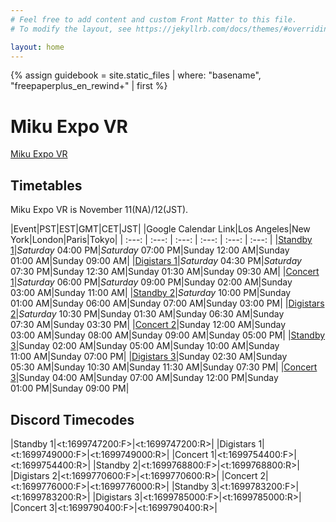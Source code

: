 ```yaml
---
# Feel free to add content and custom Front Matter to this file.
# To modify the layout, see https://jekyllrb.com/docs/themes/#overriding-theme-defaults

layout: home
---
```


{% assign guidebook = site.static_files | where: "basename", "freepaperplus_en_rewind+" | first %}

# Miku Expo VR

[Miku Expo VR](https://mikuexpo.com/vr2023/)

## Timetables

Miku Expo VR is November 11(NA)/12(JST).

|Event|PST|EST|GMT|CET|JST|
|Google Calendar Link|Los Angeles|New York|London|Paris|Tokyo|
| :---: | :---: | :---: | :---: | :---: | :---: |
|[Standby 1](https://calendar.google.com/calendar/u/0/r/eventedit?text=Standby%201&dates=20231112T000000Z/20231112T003000Z&ctz=Asia%2FTokyo)|_Saturday_ 04:00&nbsp;PM|_Saturday_ 07:00&nbsp;PM|Sunday 12:00&nbsp;AM|Sunday 01:00&nbsp;AM|Sunday 09:00&nbsp;AM|
|[Digistars 1](https://calendar.google.com/calendar/u/0/r/eventedit?text=Digital%20Stars%20nostraightanswer/maubox&dates=20231112T003000Z/20231112T015000Z&ctz=Asia%2FTokyo)|_Saturday_ 04:30&nbsp;PM|_Saturday_ 07:30&nbsp;PM|Sunday 12:30&nbsp;AM|Sunday 01:30&nbsp;AM|Sunday 09:30&nbsp;AM|
|[Concert 1](https://calendar.google.com/calendar/u/0/r/eventedit?text=Concert%201&dates=20231112T020000Z/20231112T031500Z&ctz=Asia%2FTokyo)|_Saturday_ 06:00&nbsp;PM|_Saturday_ 09:00&nbsp;PM|Sunday 02:00&nbsp;AM|Sunday 03:00&nbsp;AM|Sunday 11:00&nbsp;AM|
|[Standby 2](https://calendar.google.com/calendar/u/0/r/eventedit?text=Standby%202&dates=20231112T060000Z/20231112T063000Z&ctz=Asia%2FTokyo)|_Saturday_ 10:00&nbsp;PM|Sunday 01:00&nbsp;AM|Sunday 06:00&nbsp;AM|Sunday 07:00&nbsp;AM|Sunday 03:00&nbsp;PM|
|[Digistars 2](https://calendar.google.com/calendar/u/0/r/eventedit?text=Digital%20Stars%20dennoko/Creep-P&dates=20231112T063000Z/20231112T075000Z&ctz=Asia%2FTokyo)|_Saturday_ 10:30&nbsp;PM|Sunday 01:30&nbsp;AM|Sunday 06:30&nbsp;AM|Sunday 07:30&nbsp;AM|Sunday 03:30&nbsp;PM|
|[Concert 2](https://calendar.google.com/calendar/u/0/r/eventedit?text=Concert%202&dates=20231112T080000Z/20231112T091500Z&ctz=Asia%2FTokyo)|Sunday 12:00&nbsp;AM|Sunday 03:00&nbsp;AM|Sunday 08:00&nbsp;AM|Sunday 09:00&nbsp;AM|Sunday 05:00&nbsp;PM|
|[Standby 3](https://calendar.google.com/calendar/u/0/r/eventedit?text=Standby%203&dates=20231112T100000Z/20231112T103000Z&ctz=Asia%2FTokyo)|Sunday 02:00&nbsp;AM|Sunday 05:00&nbsp;AM|Sunday 10:00&nbsp;AM|Sunday 11:00&nbsp;AM|Sunday 07:00&nbsp;PM|
|[Digistars 3](https://calendar.google.com/calendar/u/0/r/eventedit?text=Digital%20Stars%202TD/Synthion&dates=20231112T103000Z/20231112T115000Z&ctz=Asia%2FTokyo)|Sunday 02:30&nbsp;AM|Sunday 05:30&nbsp;AM|Sunday 10:30&nbsp;AM|Sunday 11:30&nbsp;AM|Sunday 07:30&nbsp;PM|
|[Concert 3](https://calendar.google.com/calendar/u/0/r/eventedit?text=Concert%203&dates=20231112T120000Z/20231112T131500Z&ctz=Asia%2FTokyo)|Sunday 04:00&nbsp;AM|Sunday 07:00&nbsp;AM|Sunday 12:00&nbsp;PM|Sunday 01:00&nbsp;PM|Sunday 09:00&nbsp;PM|


## Discord Timecodes

|Standby 1|<t:1699747200:F>|<t:1699747200:R>|
|Digistars 1|<t:1699749000:F>|<t:1699749000:R>|
|Concert 1|<t:1699754400:F>|<t:1699754400:R>|
|Standby 2|<t:1699768800:F>|<t:1699768800:R>|
|Digistars 2|<t:1699770600:F>|<t:1699770600:R>|
|Concert 2|<t:1699776000:F>|<t:1699776000:R>|
|Standby 3|<t:1699783200:F>|<t:1699783200:R>|
|Digistars 3|<t:1699785000:F>|<t:1699785000:R>|
|Concert 3|<t:1699790400:F>|<t:1699790400:R>|
